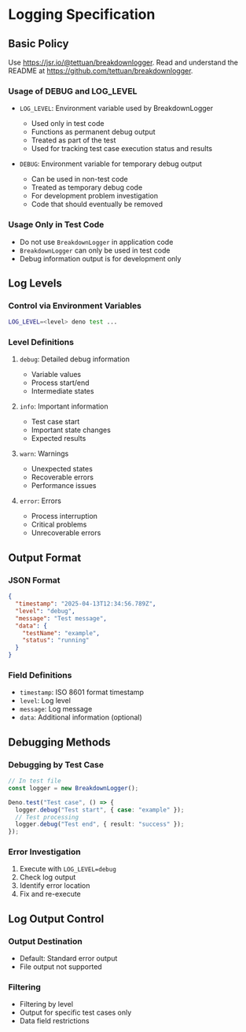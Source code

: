 # Logging Specification

## Basic Policy

Use https://jsr.io/@tettuan/breakdownlogger. Read and understand the README at https://github.com/tettuan/breakdownlogger.

### Usage of DEBUG and LOG_LEVEL

- `LOG_LEVEL`: Environment variable used by BreakdownLogger
  - Used only in test code
  - Functions as permanent debug output
  - Treated as part of the test
  - Used for tracking test case execution status and results

- `DEBUG`: Environment variable for temporary debug output
  - Can be used in non-test code
  - Treated as temporary debug code
  - For development problem investigation
  - Code that should eventually be removed

### Usage Only in Test Code

- Do not use `BreakdownLogger` in application code
- `BreakdownLogger` can only be used in test code
- Debug information output is for development only

## Log Levels

### Control via Environment Variables

```bash
LOG_LEVEL=<level> deno test ...
```

### Level Definitions

1. `debug`: Detailed debug information
   - Variable values
   - Process start/end
   - Intermediate states

2. `info`: Important information
   - Test case start
   - Important state changes
   - Expected results

3. `warn`: Warnings
   - Unexpected states
   - Recoverable errors
   - Performance issues

4. `error`: Errors
   - Process interruption
   - Critical problems
   - Unrecoverable errors

## Output Format

### JSON Format

```json
{
  "timestamp": "2025-04-13T12:34:56.789Z",
  "level": "debug",
  "message": "Test message",
  "data": {
    "testName": "example",
    "status": "running"
  }
}
```

### Field Definitions

- `timestamp`: ISO 8601 format timestamp
- `level`: Log level
- `message`: Log message
- `data`: Additional information (optional)

## Debugging Methods

### Debugging by Test Case

```typescript
// In test file
const logger = new BreakdownLogger();

Deno.test("Test case", () => {
  logger.debug("Test start", { case: "example" });
  // Test processing
  logger.debug("Test end", { result: "success" });
});
```

### Error Investigation

1. Execute with `LOG_LEVEL=debug`
2. Check log output
3. Identify error location
4. Fix and re-execute

## Log Output Control

### Output Destination

- Default: Standard error output
- File output not supported

### Filtering

- Filtering by level
- Output for specific test cases only
- Data field restrictions 
